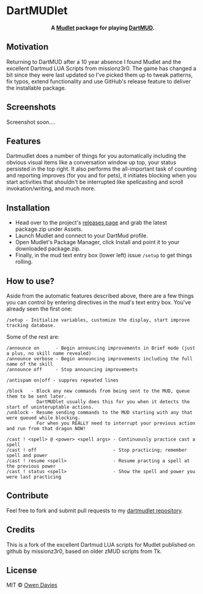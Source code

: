 # DartMUDlet

**<p bold align="center">A <a href="https://www.mudlet.org/" target="_blank">Mudlet</a> package for playing <a href="http://dartmud.com" target="_blank">DartMUD</a>.</p>**

## Motivation
Returning to DartMUD after a 10 year absence I found Mudlet and the excellent Dartmud LUA Scripts from missionz3r0. The game has changed a bit since they were last updated so I've picked them up to tweak patterns, fix typos, extend functionality and use GitHub's release feature to deliver the installable package.

## Screenshots
Screenshot soon....

## Features
Dartmudlet does a number of things for you automatically including the obvious visual items like a conversation window up top, your status persisted in the top right.  It also performs the all-important task of counting and reporting improves (for you and for pets), it initiates blocking when you start activities that shouldn't be interrupted like spellcasting and scroll invokation/writing, and much more.

## Installation
+ Head over to the project's [releases page](https://github.com/daviesow/dartmudlet/releases) and grab the latest package.zip under Assets.
+ Launch Mudlet and connect to your DartMud profile.  
+ Open Mudlet's Package Manager, click Install and point it to your downloaded package.zip.
+ Finally, in the mud text entry box (lower left) issue `/setup` to get things rolling.

## How to use?
Aside from the automatic features described above, there are a few things you can control by entering directives in the mud's text entry box.  You've already seen the first one:

```
/setup - Initialize variables, customize the display, start improve tracking database.
```
Some of the rest are:
```
/announce on      - Begin announcing improvements in Brief mode (just a plus, no skill name revealed)
/announce verbose - Begin announcing improvements including the full name of the skill
/announce off     - Stop announcing improvements
```
```
/antispam on|off - suppres repeated lines
```
```
/block   - Block any new commands from being sent to the MUD, queue them to be sent later.
           DartMUDlet usually does this for you when it detects the start of uninteruptable actions.
/unblock - Resume sending commands to the MUD starting with any that were queued while blocking.
           For when you REALLY need to interrupt your previous action and run from that dragon NOW!
```
```
/cast ! <spell> @ <power> <spell args> - Continuously practice cast a spell
/cast ! off                            - Stop practicing; remember spell and power
/cast ! resume <spell>                 - Resume practing a spell at the previous power
/cast ! status <spell>                 - Show the spell and power you were last practicing
```

## Contribute
Feel free to fork and submit pull requests to my [dartmudlet repository](https://github.com/daviesow/dartmudlet).

## Credits
This is a fork of the excellent Dartmud LUA scripts for Mudlet published on github by missionz3r0, based on older zMUD scripts from Tk.
## License
MIT © [Owen Davies](https://github.com/daviesow)